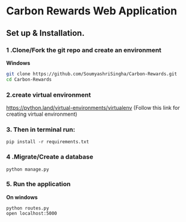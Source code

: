 # Carbon Rewards Web Application

## Set up & Installation.

### 1 .Clone/Fork the git repo and create an environment 
                    
**Windows**
          
```bash
git clone https://github.com/SoumyashriSingha/Carbon-Rewards.git
cd Carbon-Rewards

```
### 2.create virtual environment
https://python.land/virtual-environments/virtualenv (Follow this link for creating virtual environment)

### 3. Then in terminal run:
```
pip install -r requirements.txt
```
### 4 .Migrate/Create a database

```python manage.py```

### 5. Run the application 

**On windows**
```
python routes.py
open localhost:5000
```




